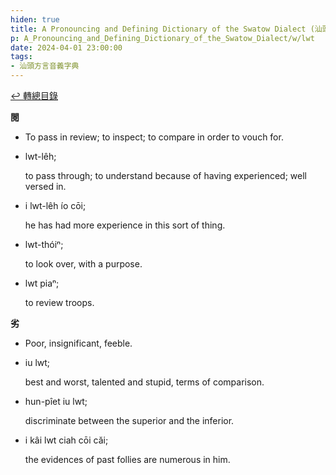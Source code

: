 ```yaml
---
hiden: true
title: A Pronouncing and Defining Dictionary of the Swatow Dialect (汕頭方言音義字典) / lwt
p: A_Pronouncing_and_Defining_Dictionary_of_the_Swatow_Dialect/w/lwt
date: 2024-04-01 23:00:00
tags: 
- 汕頭方言音義字典
---
```


[↩️ 轉總目錄](/A_Pronouncing_and_Defining_Dictionary_of_the_Swatow_Dialect)


**閱**
- To pass in review; to inspect; to compare in order to vouch for.

- lwt-lêh;

  to pass through; to understand because of having experienced; well versed in.

- i lwt-lêh ío cōi;

  he has had more experience in this sort of thing.

- lwt-thóiⁿ;

  to look over, with a purpose.

- lwt piaⁿ;

  to review troops.

**劣**
- Poor, insignificant, feeble.

- iu lwt;

  best and worst, talented and stupid, terms of comparison.

- hun-pîet iu lwt;

  discriminate between the superior and the inferior.

- i kâi lwt ciah cōi căi;

  the evidences of past follies are numerous in him.